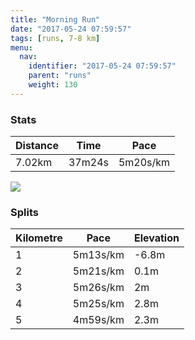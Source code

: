 ```yaml
---
title: "Morning Run"
date: "2017-05-24 07:59:57"
tags: [runs, 7-8 km]
menu:
  nav:
    identifier: "2017-05-24 07:59:57"
    parent: "runs"
    weight: 130
---
```


### Stats

| Distance | Time | Pace |
|----------|------|------|
|7.02km|37m24s|5m20s/km|

<img src='https://maps.googleapis.com/maps/api/staticmap?maptype=roadmap&path=enc:svjeIhhvLaAqCwHXe@zNgBfDi@dZrBxAiAbAChDnCvPvHrQ[zClBrAhCzN|F|HzFfAzJ`SnHdZtEl[LrYT_KgAcMr@dAcHyc@kGiV}JmPoEs@wD{EkCaIiBaQcE}CsFmOkB_Pp@qCsAeAv@cCn@ol@dBeBfHzB&key=AIzaSyAfqMeaZ1CCJFGP5cWud__oZnT_Pybg-1M&size=800x800&markers=color:yellow|label:S|53.47194,-2.24917&markers=color:green|label:F|53.47238000000002,-2.248670000000001'>

### Splits

| Kilometre | Pace | Elevation |
|------|------|-----------|
|1|5m13s/km|-6.8m|
|2|5m21s/km|0.1m|
|3|5m26s/km|2m|
|4|5m25s/km|2.8m|
|5|4m59s/km|2.3m|
